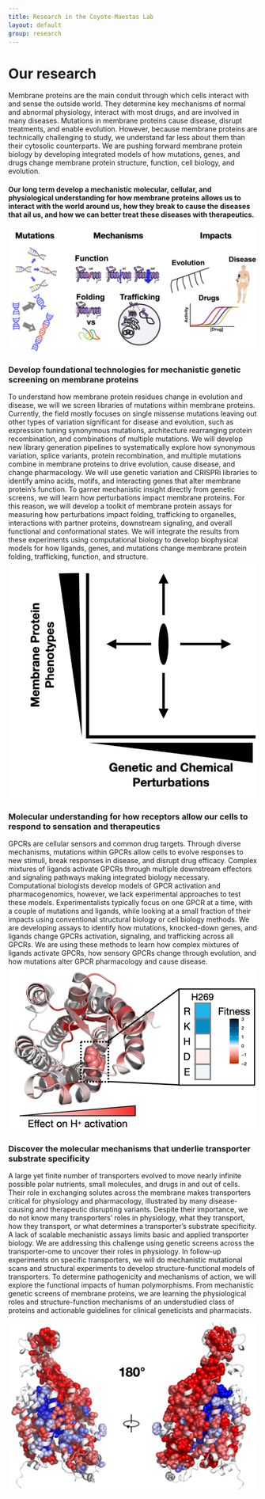 ```yaml
---
title: Research in the Coyote-Maestas Lab
layout: default
group: research
---
```


<div class="row">

# Our research

Membrane proteins are the main conduit through which cells interact with and sense the outside world. They determine key mechanisms of normal and abnormal physiology, interact with most drugs, and are involved in many diseases. Mutations in membrane proteins cause disease, disrupt treatments, and enable evolution. However, because membrane proteins are technically challenging to study, we understand far less about them than their cytosolic counterparts. We are pushing forward membrane protein biology by developing integrated models of how mutations, genes, and drugs change membrane protein structure, function, cell biology, and evolution.
#### Our long term develop a mechanistic molecular, cellular, and physiological understanding for how membrane proteins allows us to interact with the world around us, how they break to cause the diseases that ail us, and how we can better treat these diseases with therapeutics.
</div>
<img class="img-fluid mx-auto d-block" src="/static/img/pub/inspiration.png" alt="bigpicture">


<br>

</div>

<div class="row">


### Develop foundational technologies for mechanistic genetic screening on membrane proteins

<div class="col-md-7 order-md-1">
To understand how membrane protein residues change in evolution and disease, we will we screen libraries of mutations within membrane proteins. Currently, the field mostly focuses on single missense mutations leaving out other types of variation significant for disease and evolution, such as expression tuning synonymous mutations, architecture rearranging protein recombination, and combinations of multiple mutations. We will develop new library generation pipelines to systematically explore how synonymous variation, splice variants, protein recombination, and multiple mutations combine in membrane proteins to drive evolution, cause disease, and change pharmacology. We will use genetic variation and CRISPRi libraries to identify amino acids, motifs, and interacting genes that alter membrane protein’s function. To garner mechanistic insight directly from genetic screens, we will learn how perturbations impact membrane proteins. For this reason, we will develop a toolkit of membrane protein assays for measuring how perturbations impact folding, trafficking to organelles, interactions with partner proteins, downstream signaling, and overall functional and conformational states. We will integrate the results from these experiments using computational biology to develop biophysical models for how ligands, genes, and mutations change membrane protein folding, trafficking, function, and structure.

</div>
<div class="col-md-5 order-md-2 align-self-center">
<img class="img-fluid" src="/static/img/pub/genotype_phenotype.png" alt="genotype phenotype landscape">
<!-- <a href="http://www.ucsf.edu"><img class="inline-block navb-icon" src="/static/img/ucsf_logo_white.svg" alt="University of California, San Francisco (UCSF) logo"></a> -->

</div>
</div>
<div class="row">

### Molecular understanding for how receptors allow our cells to respond to sensation and therapeutics

<div class="col-md-7 order-md-2">
GPCRs are cellular sensors and common drug targets. Through diverse mechanisms, mutations within GPCRs allow cells to evolve responses to new stimuli, break responses in disease, and disrupt drug efficacy. Complex mixtures of ligands activate GPCRs through multiple downstream effectors and signaling pathways making integrated biology necessary. Computational biologists develop models of GPCR activation and pharmacogenomics, however, we lack experimental approaches to test these models.  Experimentalists typically focus on one GPCR at a time, with a couple of mutations and ligands, while looking at a small fraction of their impacts using conventional structural biology or cell biology methods. We are developing assays to identify how mutations, knocked-down genes, and ligands change GPCRs activation, signaling, and trafficking across all GPCRs.  We are using these methods to learn how complex mixtures of ligands activate GPCRs, how sensory GPCRs change through evolution, and how mutations alter GPCR pharmacology and cause disease.

</div>

<div class="col-md-5 order-md-1 align-self-center">
<img class="img-fluid" src="/static/img/pub/gpcr.png" alt="GPCR">
</div>
</div>
<div class="row">

### Discover the molecular mechanisms that underlie transporter substrate specificity

<div class="col-md-7 order-md-1 ">

A large yet finite number of transporters evolved to move nearly infinite possible polar nutrients, small molecules, and drugs in and out of cells. Their role in exchanging solutes across the membrane makes transporters critical for physiology and pharmacology, illustrated by many disease-causing and therapeutic disrupting variants. Despite their importance, we do not know many transporters’ roles in physiology, what they transport, how they transport, or what determines a transporter’s substrate specificity. A lack of scalable mechanistic assays limits basic and applied transporter biology. We are addressing this challenge using genetic screens across the transporter-ome to uncover their roles in physiology. In follow-up experiments on specific transporters, we will do mechanistic mutational scans and structural experiments to develop structure-functional models of transporters. To determine pathogenicity and mechanisms of action, we will explore the functional impacts of human polymorphisms. From mechanistic genetic screens of membrane proteins, we are learning the physiological roles and structure-function mechanisms of an understudied class of proteins and actionable guidelines for clinical geneticists and pharmacists.  
</div>

<div class="col-md-3 order-md-2 align-self-center">

<img class="img-fluid" src="/static/img/pub/transporters.png" alt="transporter_biology">
</div>
</div>
<div class="row">
